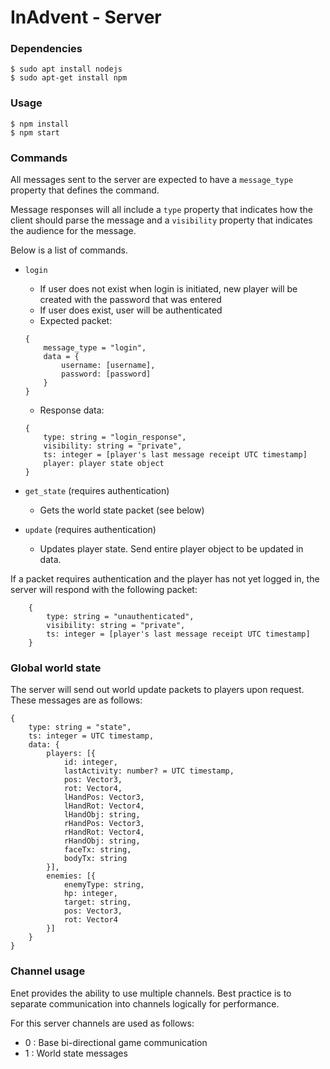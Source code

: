 # InAdvent - Server

### Dependencies
```
$ sudo apt install nodejs
$ sudo apt-get install npm
```
### Usage
```
$ npm install
$ npm start
```

### Commands

All messages sent to the server are expected to have a `message_type` property that defines the command.

Message responses will all include a `type` property that indicates how the client should parse the message and a `visibility` property that indicates the audience for the message.

Below is a list of commands.

* `login`
    - If user does not exist when login is initiated, new player will be created with the password that was entered
    - If user does exist, user will be authenticated
    - Expected packet:
    ```
    {
        message_type = "login",
        data = {
            username: [username],
            password: [password]
        }
    }
    ```
    - Response data:
    ```
    {
        type: string = "login_response",
        visibility: string = "private",
        ts: integer = [player's last message receipt UTC timestamp]
        player: player state object
    }
    ```
* `get_state` (requires authentication)
    - Gets the world state packet (see below)

* `update` (requires authentication)
    - Updates player state. Send entire player object to be updated in data.


If a packet requires authentication and the player has not yet logged in, the server will respond with the following packet:
```
    {
        type: string = "unauthenticated",
        visibility: string = "private",
        ts: integer = [player's last message receipt UTC timestamp]
    }
```

### Global world state

The server will send out world update packets to players upon request. These messages are as follows:

```
{
    type: string = "state",
    ts: integer = UTC timestamp,
    data: {
        players: [{
            id: integer,
            lastActivity: number? = UTC timestamp,
            pos: Vector3,
            rot: Vector4,
            lHandPos: Vector3,
            lHandRot: Vector4,
            lHandObj: string,
            rHandPos: Vector3,
            rHandRot: Vector4,
            rHandObj: string,
            faceTx: string,
            bodyTx: string
        }],
        enemies: [{
            enemyType: string,
            hp: integer,
            target: string,
            pos: Vector3,
            rot: Vector4
        }]
    }
}
```


### Channel usage

Enet provides the ability to use multiple channels. Best practice is to separate communication into channels logically for performance.

For this server channels are used as follows:

* 0 : Base bi-directional game communication
* 1 : World state messages 

